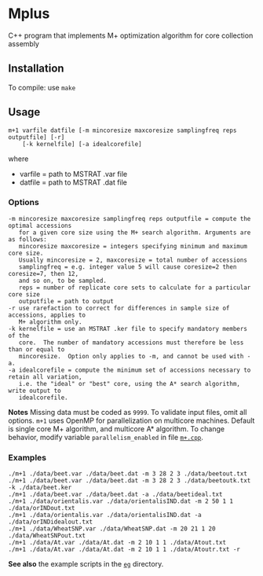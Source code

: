 # Mplus

C++ program that implements M+ optimization algorithm for core collection assembly

## Installation
To compile:  use `make`

## Usage

    m+1 varfile datfile [-m mincoresize maxcoresize samplingfreq reps outputfile] [-r] 
        [-k kernelfile] [-a idealcorefile]
where

* varfile = path to MSTRAT .var file
* datfile = path to MSTRAT .dat file

### Options

    -m mincoresize maxcoresize samplingfreq reps outputfile = compute the optimal accessions
       for a given core size using the M+ search algorithm. Arguments are as follows:
       mincoresize maxcoresize = integers specifying minimum and maximum core size. 
       Usually mincoresize = 2, maxcoresize = total number of accessions
       samplingfreq = e.g. integer value 5 will cause coresize=2 then coresize=7, then 12, 
       and so on, to be sampled.
       reps = number of replicate core sets to calculate for a particular core size
       outputfile = path to output
    -r use rarefaction to correct for differences in sample size of accessions, applies to
       M+ algorithm only.
    -k kernelfile = use an MSTRAT .ker file to specify mandatory members of the 
       core.  The number of mandatory accessions must therefore be less than or equal to 
       mincoresize.  Option only applies to -m, and cannot be used with -a.
    -a idealcorefile = compute the minimum set of accessions necessary to retain all variation,
       i.e. the "ideal" or "best" core, using the A* search algorithm, write output to 
       idealcorefile.

**Notes** Missing data must be coded as `9999`. To validate input files, omit all
options. `m+1` uses OpenMP for parallelization on multicore machines. Default is
single core M+ algorithm, and multicore A* algorithm.  To change behavior,
modify variable `parallelism_enabled` in file [`m+.cpp`](https://github.com/NCGRP/Mplus/blob/4381af9396263ca2ea3d4b58f1cb25d6a0d0b8ca/m%2B.cpp#L1313).

### Examples

    ./m+1 ./data/beet.var ./data/beet.dat -m 3 28 2 3 ./data/beetout.txt
    ./m+1 ./data/beet.var ./data/beet.dat -m 3 28 2 3 ./data/beetoutk.txt -k ./data/beet.ker
    ./m+1 ./data/beet.var ./data/beet.dat -a ./data/beetideal.txt
    ./m+1 ./data/orientalis.var ./data/orientalisIND.dat -m 2 50 1 1 ./data/orINDout.txt
    ./m+1 ./data/orientalis.var ./data/orientalisIND.dat -a ./data/orINDidealout.txt
    ./m+1 ./data/WheatSNP.var ./data/WheatSNP.dat -m 20 21 1 20 ./data/WheatSNPout.txt
    ./m+1 ./data/At.var ./data/At.dat -m 2 10 1 1 ./data/Atout.txt
    ./m+1 ./data/At.var ./data/At.dat -m 2 10 1 1 ./data/Atoutr.txt -r


**See also** the example scripts in the [`eg`](eg/) directory.
